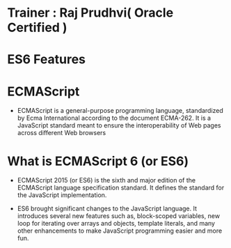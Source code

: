# Trainer : Raj Prudhvi( Oracle Certified )

# ES6 Features 

# ECMAScript
* ECMAScript is a general-purpose programming language, standardized by Ecma        International according to the document ECMA-262. It is a JavaScript standard meant to ensure the interoperability of Web pages across different Web browsers

# What is ECMAScript 6 (or ES6)
* ECMAScript 2015 (or ES6) is the sixth and major edition of the ECMAScript language specification standard. It defines the standard for the JavaScript implementation.

* ES6 brought significant changes to the JavaScript language. It introduces several new features such as, block-scoped variables, new loop for iterating over arrays and objects, template literals, and many other enhancements to make JavaScript programming easier and more fun.
